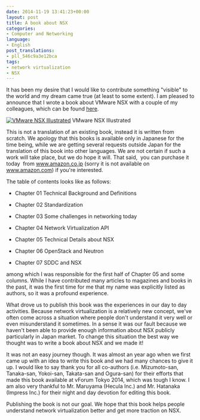 ```yaml
---
date: 2014-11-19 13:41:23+00:00
layout: post
title: A book about NSX
categories:
- Computer and Networking
language:
- English
post_translations:
- pll_546c9a3e12bca
tags:
- network virtualization
- NSX
---
```


It has been my desire that I would like to contribute something "visible" to the world and my dream came true (at least to some extent). I am pleased to announce that I wrote a book about VMware NSX with a couple of my colleagues, which can be found [here](http://www.amazon.co.jp/dp/4844337114).

[![VMware NSX Illustrated](http://blog.shin.do/wp-content/uploads/2014/11/29dc77e4a22f58375aeeee8cf6079309-234x300.jpg)](http://blog.shin.do/wp-content/uploads/2014/11/29dc77e4a22f58375aeeee8cf6079309.jpg) VMware NSX Illustrated

This is not a translation of an existing book, instead it is written from scratch. We apology that this books is available only in Japanese for the time being, while we are getting several requests outside Japan for the translation of this book into other languages. We are not certain if such a work will take place, but we do hope it will. That said,  you can purchase it today  from www.amazon.co.jp (sorry it is not available on www.amazon.com) if you're interested.

The table of contents looks like as follows:



	
  * Chapter 01 Technical Background and Definitions

	
  * Chapter 02 Standardization

	
  * Chapter 03 Some challenges in networking today

	
  * Chapter 04 Network Virtualization API

	
  * Chapter 05 Technical Details about NSX

	
  * Chapter 06 OpenStack and Neutron

	
  * Chapter 07 SDDC and NSX


among which I was responsible for the first half of Chapter 05 and some columns. While I have contributed many articles to magazines and books in the past, it was the first time for me that my name was explicitly listed as authors, so it was a profound experience.

What drove us to publish this book was the experiences in our day to day activities. Because network virtualization is a relatively new concept, we've often come across a situation where people don't understand it very well or even misunderstand it sometimes. In a sense it was our fault because we haven't been able to provide enough information about NSX publicly particularly in Japan market. To change this situation the best way we thought was to write a book about NSX and we made it!

It was not an easy journey though. It was almost an year ago when we first came up with an idea to write this book and we had many chances to give it up. I would like to say thank you for all co-authors (i.e. Mizumoto-san, Tanaka-san, Yokoi-san, Takata-san and Ogura-san) for their efforts that made this book available at vForum Tokyo 2014, which was tough I know. I am also very thankful to Mr. Maruyama (Hecula Inc.) and Mr. Hatanaka (Impress Inc.) for their night and day devotion for editing this book.

Publishing the book is not our goal. We hope that this book helps people understand network virtualization better and get more traction on NSX.
